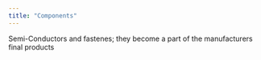 ```yaml
---
title: "Components"
---
```

Semi-Conductors and fastenes; they become a part of the manufacturers final products

